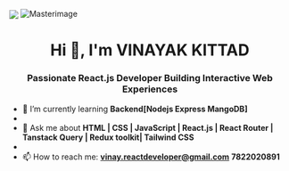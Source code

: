 

<p>
  <img align="center" src="https://github-readme-stats.v/>
  <p align="center">
  <img src="https://i.imgur.com/xgLMhkG.png" alt="Masterimage"/>
</p>

<h1 align="center">Hi 👋, I'm VINAYAK KITTAD</h1>
<h3 align="center">Passionate React.js Developer Building Interactive Web Experiences</h3>


- 🌱 I’m currently learning **Backend[Nodejs Express MangoDB]**
- 
- 💬 Ask me about **HTML | CSS | JavaScript | React.js | React Router | Tanstack Query | Redux toolkit| Tailwind CSS**
- 
- 📫 How to reach me: **vinay.reactdeveloper@gmail.com** **7822020891**


